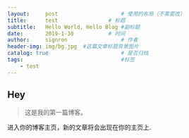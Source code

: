 ```yaml
---
layout:     post   				    # 使用的布局（不需要改）
title:      test				# 标题 
subtitle:   Hello World, Hello Blog #副标题
date:       2019-1-30			# 时间
author:     signron					# 作者
header-img: img/bg.jpg 	#这篇文章标题背景图片
catalog: true 						# 是否归档
tags:								#标签
    - test
---
```


## Hey
> 这是我的第一篇博客。

进入你的博客主页，新的文章将会出现在你的主页上.
